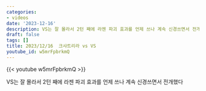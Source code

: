 ```yaml
---
categories:
- videos
date: '2023-12-16'
description: VS는 잘 몰라서 2턴 째에 라젠 파괴 효과를 언제 쓰나 계속 신경쓰면서 전개했다
draft: false
tags: []
title: 2023/12/16  크샤트리라 vs VS
youtube_id: w5mrFpbrkmQ
---
```



{{< youtube w5mrFpbrkmQ >}}

VS는 잘 몰라서 2턴 째에 라젠 파괴 효과를 언제 쓰나 계속 신경쓰면서 전개했다